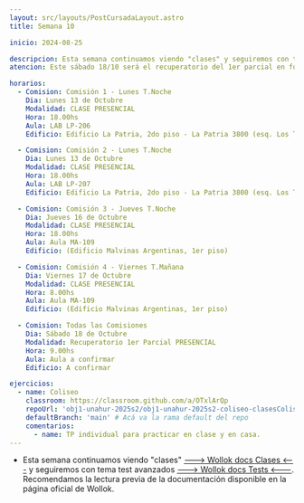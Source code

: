 ```yaml
---
layout: src/layouts/PostCursadaLayout.astro
title: Semana 10

inicio: 2024-08-25

descripcion: Esta semana continuamos viendo "clases" y seguiremos con tema test avanzados. El sábado 18/10 será el recuperatorio del 1er parcial presencial.
atencion: Este sábado 18/10 será el recuperatorio del 1er parcial en forma presencial y no habrá clase virtual.

horarios:
  - Comision: Comisión 1 - Lunes T.Noche
    Dia: Lunes 13 de Octubre
    Modalidad: CLASE PRESENCIAL
    Hora: 18.00hs
    Aula: LAB LP-206
    Edificio: Edificio La Patria, 2do piso - La Patria 3800 (esq. Los Toldos)

  - Comision: Comisión 2 - Lunes T.Noche
    Dia: Lunes 13 de Octubre
    Modalidad: CLASE PRESENCIAL
    Hora: 18.00hs
    Aula: LAB LP-207
    Edificio: Edificio La Patria, 2do piso - La Patria 3800 (esq. Los Toldos)

  - Comision: Comisión 3 - Jueves T.Noche
    Dia: Jueves 16 de Octubre
    Modalidad: CLASE PRESENCIAL
    Hora: 18.00hs
    Aula: Aula MA-109
    Edificio: (Edificio Malvinas Argentinas, 1er piso)

  - Comision: Comisión 4 - Viernes T.Mañana
    Dia: Viernes 17 de Octubre
    Modalidad: CLASE PRESENCIAL
    Hora: 8.00hs
    Aula: Aula MA-109
    Edificio: (Edificio Malvinas Argentinas, 1er piso)

  - Comision: Todas las Comisiones
    Dia: Sábado 18 de Octubre
    Modalidad: Recuperatorio 1er Parcial PRESENCIAL
    Hora: 9.00hs
    Aula: Aula a confirmar
    Edificio: A confirmar

ejercicios:
  - name: Coliseo
    classroom: https://classroom.github.com/a/OTxlArQp
    repoUrl: 'obj1-unahur-2025s2/obj1-unahur-2025s2-coliseo-clasesColiseo' # Acá va la URL del repo sin el "https://github.com/"
    defaultBranch: 'main' # Acá va la rama default del repo
    comentarios:
      - name: TP individual para practicar en clase y en casa.
---
```


- Esta semana continuamos viendo "clases" <a href="https://www.wollok.org/documentation/clases/" target="_blank">---> Wollok docs Clases <---</a> y seguiremos con tema test avanzados <a href="https://www.wollok.org/documentation/tests/" target="_blank">---> Wollok docs Tests <---</a>. Recomendamos la lectura previa de la documentación disponible en la página oficial de Wollok.
